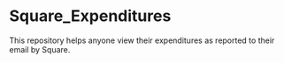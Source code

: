 # Square_Expenditures

This repository helps anyone view their expenditures as reported to their email by Square. 